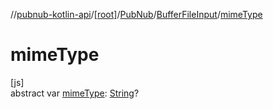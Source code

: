 //[pubnub-kotlin-api](../../../../index.md)/[[root]](../../index.md)/[PubNub](../index.md)/[BufferFileInput](index.md)/[mimeType](mime-type.md)

# mimeType

[js]\
abstract var [mimeType](mime-type.md): [String](https://kotlinlang.org/api/latest/jvm/stdlib/kotlin/-string/index.html)?
